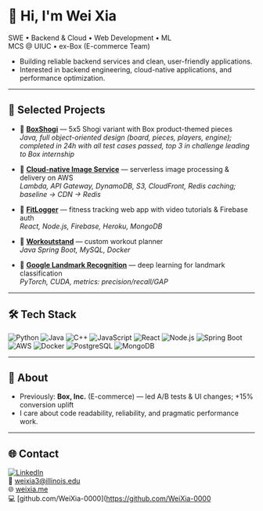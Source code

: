 # 👋 Hi, I'm Wei Xia

SWE • Backend & Cloud • Web Development • ML  
MCS @ UIUC • ex-Box (E-commerce Team)

- Building reliable backend services and clean, user-friendly applications.  
- Interested in backend engineering, cloud-native applications, and performance optimization.  

---

## 🚀 Selected Projects
- 🔗 [**BoxShogi**](https://github.com/WeiXia-0000/BoxShogi) — 5x5 Shogi variant with Box product-themed pieces  
  *Java, full object-oriented design (board, pieces, players, engine); completed in 24h with all test cases passed, top 3 in challenge leading to Box internship* 

- 🔗 [**Cloud-native Image Service**](https://github.com/WeiXia-0000/Cloud-native-Image-Service) — serverless image processing & delivery on AWS  
  *Lambda, API Gateway, DynamoDB, S3, CloudFront, Redis caching; baseline → CDN → Redis*  

- 🔗 [**FitLogger**](https://github.com/WeiXia-0000/FitLogger-Fitness-Tracking-Platform) — fitness tracking web app with video tutorials & Firebase auth  
  *React, Node.js, Firebase, Heroku, MongoDB*  

- 🔗 [**Workoutstand**](https://github.com/WeiXia-0000/Workoutstand) — custom workout planner  
  *Java Spring Boot, MySQL, Docker*  

- 🔗 [**Google Landmark Recognition**](https://github.com/WeiXia-0000/Google-Landmark-Recognition) — deep learning for landmark classification  
  *PyTorch, CUDA, metrics: precision/recall/GAP*  
---

## 🛠️ Tech Stack
![Python](https://img.shields.io/badge/-Python-3776AB?logo=python&logoColor=white)
![Java](https://img.shields.io/badge/-Java-007396?logo=openjdk&logoColor=white)
![C++](https://img.shields.io/badge/-C++-00599C?logo=cplusplus&logoColor=white)
![JavaScript](https://img.shields.io/badge/-JavaScript-F7DF1E?logo=javascript&logoColor=black)
![React](https://img.shields.io/badge/-React-61DAFB?logo=react&logoColor=black)
![Node.js](https://img.shields.io/badge/-Node.js-339933?logo=node.js&logoColor=white)
![Spring Boot](https://img.shields.io/badge/-Spring%20Boot-6DB33F?logo=springboot&logoColor=white)
![AWS](https://img.shields.io/badge/-AWS-232F3E?logo=amazon-aws&logoColor=white)
![Docker](https://img.shields.io/badge/-Docker-2496ED?logo=docker&logoColor=white)
![PostgreSQL](https://img.shields.io/badge/-PostgreSQL-4169E1?logo=postgresql&logoColor=white)
![MongoDB](https://img.shields.io/badge/-MongoDB-47A248?logo=mongodb&logoColor=white)

---

## 👔 About
- Previously: **Box, Inc.** (E-commerce) — led A/B tests & UI changes; +15% conversion uplift  
- I care about code readability, reliability, and pragmatic performance work.  

---

## 🌐 Contact
[![LinkedIn](https://img.shields.io/badge/LinkedIn-weixia--uiuc-blue?logo=linkedin&logoColor=white)](https://www.linkedin.com/in/weixia-uiuc)  
📧 weixia3@illinois.edu  
🌐 [weixia.me](https://weixia.me)  
💻 [github.com/WeiXia-0000](https://github.com/WeiXia-0000

